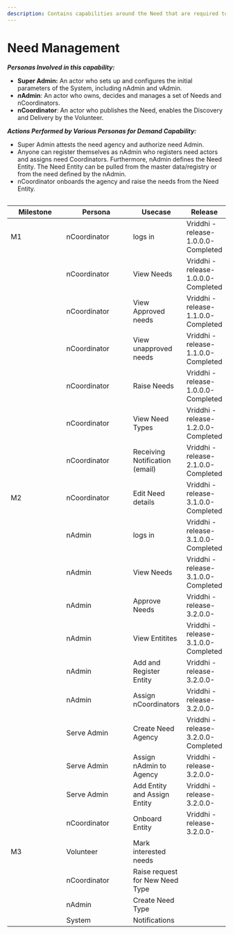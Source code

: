 ```yaml
---
description: Contains capabilities around the Need that are required to be fulfilled
---
```


# Need Management

_**Personas Involved in this capability:**_

* **Super Admin:** An actor who sets up and configures the initial parameters of the System, including nAdmin and vAdmin.&#x20;
* _**n**_**Admin**: An actor who owns, decides and manages a set of Needs and nCoordinators.&#x20;
* **nCoordinator**: An actor who publishes the Need, enables the Discovery and Delivery by the Volunteer.&#x20;

_**Actions Performed by Various Personas for Demand Capability:**_

* Super Admin attests the need agency and authorize need Admin.&#x20;
* Anyone can register themselves as nAdmin who registers need actors and assigns need Coordinators. Furthermore, nAdmin defines the Need Entity. The Need Entity can be pulled from the master data/registry or from the need defined by the nAdmin.&#x20;
* nCoordinator onboards the agency and raise the needs from the Need Entity.&#x20;

<figure><img src="https://lh6.googleusercontent.com/u15zqOrpoTmPl9pWpRqZ0aBaAGpiXrvh4sLqO-m_ddM4o0W0d6afTBXmR1Qf3pDLnPqHW5C6jymBMsdAGZ2aQjQeQE2mSd2ORf9IgdW6bojQN7-EZohcMvH0nM3wu7hz7m7RHqYwFFIZy02PfR8Q3GMg6F6xfMa0QDrIFHDjAONraHQLMZe7Sim7" alt=""><figcaption></figcaption></figure>



<table><thead><tr><th width="124.33333333333334">Milestone</th><th width="151">Persona</th><th>Usecase</th><th>Release</th></tr></thead><tbody><tr><td>M1</td><td>nCoordinator</td><td>logs in</td><td>Vriddhi - release-1.0.0.0- Completed</td></tr><tr><td></td><td>nCoordinator</td><td>View Needs</td><td>Vriddhi - release-1.0.0.0- Completed</td></tr><tr><td></td><td>nCoordinator</td><td>View Approved needs</td><td>Vriddhi - release-1.1.0.0- Completed</td></tr><tr><td></td><td>nCoordinator</td><td>View unapproved needs</td><td>Vriddhi - release-1.1.0.0- Completed</td></tr><tr><td></td><td>nCoordinator</td><td>Raise Needs</td><td>Vriddhi - release-1.0.0.0- Completed</td></tr><tr><td></td><td>nCoordinator</td><td>View Need Types</td><td>Vriddhi - release-1.2.0.0- Completed</td></tr><tr><td></td><td>nCoordinator</td><td>Receiving Notification (email)</td><td>Vriddhi - release-2.1.0.0- Completed</td></tr><tr><td>M2</td><td>nCoordinator</td><td>Edit Need details</td><td>Vriddhi - release-3.1.0.0- Completed</td></tr><tr><td></td><td>nAdmin</td><td>logs in</td><td>Vriddhi - release-3.1.0.0- Completed</td></tr><tr><td></td><td>nAdmin</td><td>View Needs</td><td>Vriddhi - release-3.1.0.0- Completed</td></tr><tr><td></td><td>nAdmin</td><td>Approve Needs</td><td>Vriddhi - release-3.2.0.0- </td></tr><tr><td></td><td>nAdmin</td><td>View Entitites</td><td>Vriddhi - release-3.1.0.0- Completed</td></tr><tr><td></td><td>nAdmin</td><td>Add and Register Entity</td><td>Vriddhi - release-3.2.0.0- </td></tr><tr><td></td><td>nAdmin</td><td>Assign nCoordinators</td><td>Vriddhi - release-3.2.0.0- </td></tr><tr><td></td><td>Serve Admin</td><td>Create Need Agency</td><td>Vriddhi - release-3.2.0.0- Completed</td></tr><tr><td></td><td>Serve Admin</td><td>Assign nAdmin to Agency</td><td>Vriddhi - release-3.2.0.0- </td></tr><tr><td></td><td>Serve Admin</td><td>Add Entity and Assign Entity</td><td>Vriddhi - release-3.2.0.0- </td></tr><tr><td></td><td>nCoordinator</td><td>Onboard Entity</td><td>Vriddhi - release-3.2.0.0- </td></tr><tr><td>M3</td><td>Volunteer</td><td>Mark interested needs</td><td></td></tr><tr><td></td><td>nCoordinator</td><td>Raise request for New Need Type</td><td></td></tr><tr><td></td><td>nAdmin</td><td>Create Need Type</td><td></td></tr><tr><td></td><td>System</td><td>Notifications</td><td></td></tr></tbody></table>

